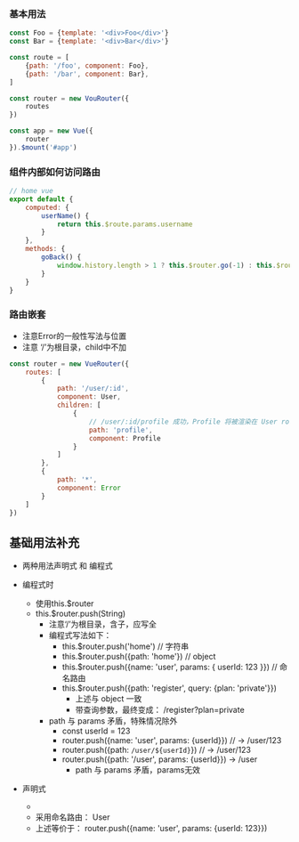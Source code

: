 ### 基本用法
```javascript
const Foo = {template: '<div>Foo</div>'}
const Bar = {template: '<div>Bar</div>'}

const route = [
    {path: '/foo', component: Foo},
    {path: '/bar', component: Bar},
]

const router = new VouRouter({
    routes
})

const app = new Vue({
    router
}).$mount('#app')
```

### 组件内部如何访问路由
```javascript
// home vue
export default {
    computed: {
        userName() {
            return this.$route.params.username
        }
    },
    methods: {
        goBack() {
            window.history.length > 1 ? this.$router.go(-1) : this.$router.push('/')
        }
    }
}
```

### 路由嵌套
+ 注意Error的一般性写法与位置
+ 注意 ‘/’为根目录，child中不加
```javascript
const router = new VueRouter({
    routes: [
        {
            path: '/user/:id',
            component: User,
            children: [
                {
                    // /user/:id/profile 成功，Profile 将被渲染在 User router-view 中
                    path: 'profile',
                    component: Profile
                }
            ]
        },
        {
            path: '*',
            component: Error
        }
    ]
})
```

## 基础用法补充
+ 两种用法声明式 和 编程式
+ 编程式时
    + 使用this.$router
    + this.$router.push(String)
        + 注意‘/’为根目录，含子，应写全
        + 编程式写法如下：
            + this.$router.push('home') // 字符串
            + this.$router.push({path: 'home'}) // object
            + this.$router.push({name: 'user', params: { userId: 123 }}) // 命名路由
            + this.$router.push({path: 'register', query: {plan: 'private'}})
                + 上述与 object 一致
                + 带查询参数，最终变成： /register?plan=private
        + path 与 params 矛盾，特殊情况除外
            + const userId = 123
            + router.push({name: 'user', params: {userId}}) // -> /user/123
            + router.push({path: `/user/${userId}`}) // -> /user/123
            + router.push({path: '/user', params: {userId}}) -> /user
                + path 与 params 矛盾，params无效
                
+ 声明式
    + <router-link :to="..">
    + 采用命名路由： <router-link :to="{name: 'user', params: {userId: 123}}">User</router-link>
    + 上述等价于： router.push({name: 'user', params: {userId: 123}})